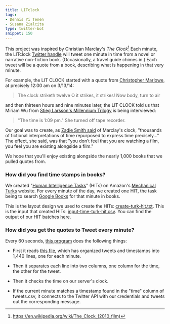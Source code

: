 ```yaml
---
title: LITclock
tags:
- Dennis Yi Tenen
- Susana Zialcita
type: twitter-bot
snippet: 150
---
```


This project was inspired by Christian Marclay's *The Clock*[^1]  Each minute,
the LITclock [Twitter handle](https://twitter.com/LITclock) will tweet one
minute in time from a novel or narrative non-fiction book. (Occasionally, a
travel guide chimes in.) Each tweet will be a quote from a book, describing
what is happening in that very minute.

For example, the LIT CLOCK started with a quote from [Christopher
Marlowe](http://books.google.com/books/about/Dr_Faustus.html?id=g3Wy89haCCgC),
at precisely 12:00 am on 3/13/14:

> The clock striketh twelve O it strikes, it strikes! Now body, turn to air

and then thirteen hours and nine minutes later, the LIT CLOCK told us that
Miriam Wu from [Stieg Larsson's Millennium
Trilogy](http://books.google.com/books?id=UvK1Slvkz3MC&dq) is being
interviewed:

> "The time is 1:09 pm." She turned off tape recorder.

Our goal was to create, as [Zadie Smith
said](http://www.nybooks.com/articles/archives/2011/apr/28/killing-orson-welles-midnight/?pagination=false)
of Marclay's clock, "thousands of fictional interpretations of time repurposed
to express time precisely..." The effect, she said, was that "you don’t feel
that you are watching a film, you feel you are existing alongside a film." 

We hope that you'll enjoy existing alongside the nearly 1,000 books that we
pulled quotes from. 

### How did you find time stamps in books?

We created "[Human Intelligence
Tasks](https://www.mturk.com/mturk/welcome?variant=worker)" (HITs) on Amazon's
[Mechanical Turks](https://www.mturk.com/mturk/) website. For every minute of
the day, we created one HIT, the task being to search [Google
Books](http://books.google.com/advanced_book_search) for that minute in books. 

This is the layout design we used to create the HITs:
[create-turk-hit.txt](https://github.com/dhcolumbia/litclock/blob/master/mturk/create-turk-hit.txt).
This is the input that created HITs:
[input-time-turk-hit.csv](https://github.com/xpmethod/litclock/tree/master/mturk).
You can find the output of our HIT batches
[here](https://github.com/dhcolumbia/litclock/tree/master/mturk).

### How did you get the quotes to Tweet every minute?

Every 60 seconds, [this program](https://github.com/dhcolumbia/litclock/blob/master/cron-bot.py) does the following things:

* First it reads [this file](https://github.com/dhcolumbia/litclock/blob/master/tweets.csv), which has organized tweets and timestamps into 1,440 lines, one for each minute.

* Then it separates each line into two columns, one column for the time, the other for the tweet.

* Then it checks the time on our server's clock. 

* If the current minute matches a timestamp found in the "time" column of tweets.csv, it connects to the Twitter API with our credentials and tweets out the corresponding message.

[^1]: <https://en.wikipedia.org/wiki/The_Clock_(2010_film)>
